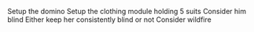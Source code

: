 Setup the domino
Setup the clothing module holding 5 suits
Consider him blind
Either keep her consistently blind or not
Consider wildfire
